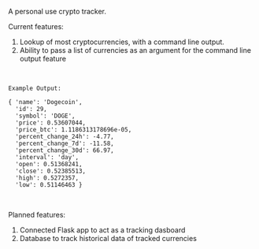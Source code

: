 A personal use crypto tracker.

Current features:<br/>
<ol>
<li>Lookup of most cryptocurrencies, with a command line output.</li>
<li>Ability to pass a list of currencies as an argument for the command line output feature</li>
</ol><br/>

```
Example Output:

{ 'name': 'Dogecoin', 
  'id': 29, 
  'symbol': 'DOGE', 
  'price': 0.53607044, 
  'price_btc': 1.1186313178696e-05, 
  'percent_change_24h': -4.77, 
  'percent_change_7d': -11.58, 
  'percent_change_30d': 66.97, 
  'interval': 'day', 
  'open': 0.51368241, 
  'close': 0.52385513, 
  'high': 0.5272357, 
  'low': 0.51146463 }
```
<br/>

Planned features:<br/>
<ol>
<li>Connected Flask app to act as a tracking dasboard</li>
<li>Database to track historical data of tracked currencies</li>
</ol><br/>